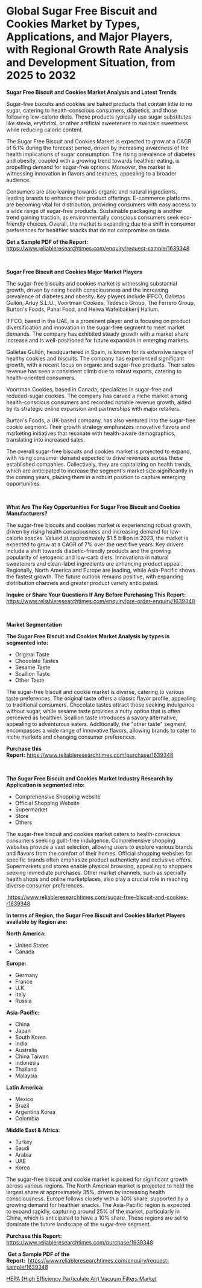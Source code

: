 <p><h1>Global Sugar Free Biscuit and Cookies Market by Types, Applications, and Major Players, with Regional Growth Rate Analysis and Development Situation, from 2025 to 2032</h1></p><p><strong>Sugar Free Biscuit and Cookies Market Analysis and Latest Trends</strong></p>
<p><p>Sugar-free biscuits and cookies are baked products that contain little to no sugar, catering to health-conscious consumers, diabetics, and those following low-calorie diets. These products typically use sugar substitutes like stevia, erythritol, or other artificial sweeteners to maintain sweetness while reducing caloric content.</p><p>The Sugar Free Biscuit and Cookies Market is expected to grow at a CAGR of 5.1% during the forecast period, driven by increasing awareness of the health implications of sugar consumption. The rising prevalence of diabetes and obesity, coupled with a growing trend towards healthier eating, is propelling demand for sugar-free options. Moreover, the market is witnessing innovation in flavors and textures, appealing to a broader audience. </p><p>Consumers are also leaning towards organic and natural ingredients, leading brands to enhance their product offerings. E-commerce platforms are becoming vital for distribution, providing consumers with easy access to a wide range of sugar-free products. Sustainable packaging is another trend gaining traction, as environmentally conscious consumers seek eco-friendly choices. Overall, the market is expanding due to a shift in consumer preferences for healthier snacks that do not compromise on taste.</p></p>
<p><strong>Get a Sample PDF of the Report:&nbsp;</strong> <a href="https://www.reliableresearchtimes.com/enquiry/request-sample/1639348?utm_campaign=2131&utm_medium=2&utm_source=Github&utm_content=ia&utm_term=09022025&utm_id=sugar-free-biscuit-and-cookies">https://www.reliableresearchtimes.com/enquiry/request-sample/1639348</a></p>
<p>&nbsp;</p>
<p><strong>Sugar Free Biscuit and Cookies Major Market Players</strong></p>
<p><p>The sugar-free biscuits and cookies market is witnessing substantial growth, driven by rising health consciousness and the increasing prevalence of diabetes and obesity. Key players include IFFCO, Galletas Gullón, Arluy S.L.U., Voortman Cookies, Tedesco Group, The Ferrero Group, Burton's Foods, Pahal Food, and Helwa Wafelbakkerij Hallum.</p><p>IFFCO, based in the UAE, is a prominent player and is focusing on product diversification and innovation in the sugar-free segment to meet market demands. The company has exhibited steady growth with a market share increase and is well-positioned for future expansion in emerging markets.</p><p>Galletas Gullón, headquartered in Spain, is known for its extensive range of healthy cookies and biscuits. The company has experienced significant growth, with a recent focus on organic and sugar-free products. Their sales revenue has seen a consistent climb due to robust exports, catering to health-oriented consumers.</p><p>Voortman Cookies, based in Canada, specializes in sugar-free and reduced-sugar cookies. The company has carved a niche market among health-conscious consumers and recorded notable revenue growth, aided by its strategic online expansion and partnerships with major retailers.</p><p>Burton's Foods, a UK-based company, has also ventured into the sugar-free cookie segment. Their growth strategy emphasizes innovative flavors and marketing initiatives that resonate with health-aware demographics, translating into increased sales.</p><p>The overall sugar-free biscuits and cookies market is projected to expand, with rising consumer demand expected to drive revenues across these established companies. Collectively, they are capitalizing on health trends, which are anticipated to increase the segment's market size significantly in the coming years, placing them in a robust position to capture emerging opportunities.</p></p>
<p>&nbsp;</p>
<p><strong>What Are The Key Opportunities For Sugar Free Biscuit and Cookies Manufacturers?</strong></p>
<p><p>The sugar-free biscuits and cookies market is experiencing robust growth, driven by rising health consciousness and increasing demand for low-calorie snacks. Valued at approximately $1.5 billion in 2023, the market is expected to grow at a CAGR of 7% over the next five years. Key drivers include a shift towards diabetic-friendly products and the growing popularity of ketogenic and low-carb diets. Innovations in natural sweeteners and clean-label ingredients are enhancing product appeal. Regionally, North America and Europe are leading, while Asia-Pacific shows the fastest growth. The future outlook remains positive, with expanding distribution channels and greater product variety anticipated.</p></p>
<p><strong>Inquire or Share Your Questions If Any Before Purchasing This Report:</strong> <a href="https://www.reliableresearchtimes.com/enquiry/pre-order-enquiry/1639348?utm_campaign=2131&utm_medium=2&utm_source=Github&utm_content=ia&utm_term=09022025&utm_id=sugar-free-biscuit-and-cookies">https://www.reliableresearchtimes.com/enquiry/pre-order-enquiry/1639348</a></p>
<p>&nbsp;</p>
<p><strong>Market Segmentation</strong></p>
<p><strong>The Sugar Free Biscuit and Cookies Market Analysis by types is segmented into:</strong></p>
<p><ul><li>Original Taste</li><li>Chocolate Tastes</li><li>Sesame Taste</li><li>Scallion Taste</li><li>Other Taste</li></ul></p>
<p><p>The sugar-free biscuit and cookie market is diverse, catering to various taste preferences. The original taste offers a classic flavor profile, appealing to traditional consumers. Chocolate tastes attract those seeking indulgence without sugar, while sesame taste provides a nutty option that is often perceived as healthier. Scallion taste introduces a savory alternative, appealing to adventurous eaters. Additionally, the "other taste" segment encompasses a wide range of innovative flavors, allowing brands to cater to niche markets and changing consumer preferences.</p></p>
<p><strong>Purchase this Report:&nbsp;</strong><a href="https://www.reliableresearchtimes.com/purchase/1639348?utm_campaign=2131&utm_medium=2&utm_source=Github&utm_content=ia&utm_term=09022025&utm_id=sugar-free-biscuit-and-cookies">https://www.reliableresearchtimes.com/purchase/1639348</a></p>
<p>&nbsp;</p>
<p><strong>The Sugar Free Biscuit and Cookies Market Industry Research by Application is segmented into:</strong></p>
<p><ul><li>Comprehensive Shopping website</li><li>Official Shopping Website</li><li>Supermarket</li><li>Store</li><li>Others</li></ul></p>
<p><p>The sugar-free biscuit and cookies market caters to health-conscious consumers seeking guilt-free indulgence. Comprehensive shopping websites provide a vast selection, allowing users to explore various brands and flavors from the comfort of their homes. Official shopping websites for specific brands often emphasize product authenticity and exclusive offers. Supermarkets and stores enable physical browsing, appealing to shoppers seeking immediate purchases. Other market channels, such as specialty health shops and online marketplaces, also play a crucial role in reaching diverse consumer preferences.</p></p>
<p><a href="https://www.reliableresearchtimes.com/sugar-free-biscuit-and-cookies-r1639348?utm_campaign=2131&utm_medium=2&utm_source=Github&utm_content=ia&utm_term=09022025&utm_id=sugar-free-biscuit-and-cookies">&nbsp;https://www.reliableresearchtimes.com/sugar-free-biscuit-and-cookies-r1639348</a></p>
<p><strong>In terms of Region, the Sugar Free Biscuit and Cookies Market Players available by Region are:</strong></p>
<p>
    <p> <strong> North America: </strong>
        <ul>
            <li>United States</li>
            <li>Canada</li>
        </ul>
        </p> 
    <p> <strong> Europe: </strong>
        <ul>
            <li>Germany</li>
            <li>France</li>
            <li>U.K.</li>
            <li>Italy</li>
            <li>Russia</li>
        </ul>
        </p> 
    <p> <strong> Asia-Pacific: </strong>
        <ul>
            <li>China</li>
            <li>Japan</li>
            <li>South Korea</li>
            <li>India</li>
            <li>Australia</li>
            <li>China Taiwan</li>
            <li>Indonesia</li>
            <li>Thailand</li>
            <li>Malaysia</li>
        </ul>
        </p> 
    <p> <strong> Latin America: </strong>
        <ul>
            <li>Mexico</li>
            <li>Brazil</li>
            <li>Argentina Korea</li>
            <li>Colombia</li>
        </ul>
        </p> 
    <p> <strong> Middle East & Africa: </strong>
        <ul>
            <li>Turkey</li>
            <li>Saudi</li>
            <li>Arabia</li>
            <li>UAE</li>
            <li>Korea</li>
        </ul>
    </p>
    </p>
<p><p>The sugar-free biscuit and cookie market is poised for significant growth across various regions. The North American market is projected to hold the largest share at approximately 35%, driven by increasing health consciousness. Europe follows closely with a 30% share, supported by a growing demand for healthier snacks. The Asia-Pacific region is expected to expand rapidly, capturing around 25% of the market, particularly in China, which is anticipated to have a 10% share. These regions are set to dominate the future landscape of the sugar-free segment.</p></p>
<p><strong>Purchase this Report: </strong><a href="https://www.reliableresearchtimes.com/purchase/1639348?utm_campaign=2131&utm_medium=2&utm_source=Github&utm_content=ia&utm_term=09022025&utm_id=sugar-free-biscuit-and-cookies">https://www.reliableresearchtimes.com/purchase/1639348</a></p>
<p>&nbsp;<strong>Get a Sample PDF of the Report:&nbsp;&nbsp;</strong><a href="https://www.reliableresearchtimes.com/enquiry/request-sample/1639348?utm_campaign=2131&utm_medium=2&utm_source=Github&utm_content=ia&utm_term=09022025&utm_id=sugar-free-biscuit-and-cookies">https://www.reliableresearchtimes.com/enquiry/request-sample/1639348</a></p>
<p><strong></strong></p>
<p><p><a href="https://github.com/SamiaChowdhury801/Market-Research-Report-List-1/blob/main/hepa-high-efficiency-particulate-air-vacuum-filters-market.md?utm_campaign=2131&utm_medium=2&utm_source=Github&utm_content=ia&utm_term=09022025&utm_id=sugar-free-biscuit-and-cookies">HEPA (High Efficiency Particulate Air) Vacuum Filters Market</a></p></p>